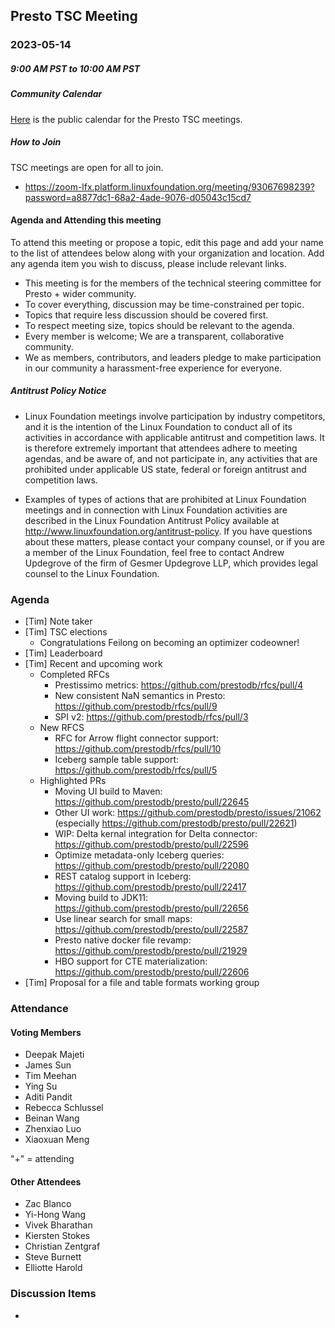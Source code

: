 ## Presto TSC Meeting

### 2023-05-14
##### 9:00 AM PST to 10:00 AM PST

##### Community Calendar

[Here](https://calendar.google.com/calendar/embed?src=linuxfoundation.org_vrjlva5b0u73ps75fvnv5sasi4%40group.calendar.google.com&ctz=America%2FChicago) is the public calendar for the Presto TSC meetings.

##### How to Join

TSC meetings are open for all to join.

* https://zoom-lfx.platform.linuxfoundation.org/meeting/93067698239?password=a8877dc1-68a2-4ade-9076-d05043c15cd7

#### Agenda and Attending this meeting

To attend this meeting or propose a topic, edit this page and add your name to the list of attendees below along with your organization and location. Add any agenda item you wish to discuss, please include relevant links.

* This meeting is for the members of the technical steering committee for Presto + wider community.
* To cover everything, discussion may be time-constrained per topic.
* Topics that require less discussion should be covered first.
* To respect meeting size, topics should be relevant to the agenda.
* Every member is welcome; We are a transparent, collaborative community.
* We as members, contributors, and leaders pledge to make participation in our community a harassment-free experience for everyone.

##### Antitrust Policy Notice

* Linux Foundation meetings involve participation by industry competitors, and it is the intention of the Linux Foundation to conduct all of its activities in accordance with applicable antitrust and competition laws. It is therefore extremely important that attendees adhere to meeting agendas, and be aware of, and not participate in, any activities that are prohibited under applicable US state, federal or foreign antitrust and competition laws.

* Examples of types of actions that are prohibited at Linux Foundation meetings and in connection with Linux Foundation activities are described in the Linux Foundation Antitrust Policy available at http://www.linuxfoundation.org/antitrust-policy. If you have questions about these matters, please contact your company counsel, or if you are a member of the Linux Foundation, feel free to contact Andrew Updegrove of the firm of Gesmer Updegrove LLP, which provides legal counsel to the Linux Foundation.

### Agenda

* [Tim] Note taker
* [Tim] TSC elections
  * Congratulations Feilong on becoming an optimizer codeowner!
* [Tim] Leaderboard
* [Tim] Recent and upcoming work
  * Completed RFCs
    * Prestissimo metrics: https://github.com/prestodb/rfcs/pull/4
    * New consistent NaN semantics in Presto: https://github.com/prestodb/rfcs/pull/9
    * SPI v2: https://github.com/prestodb/rfcs/pull/3
  * New RFCS
    * RFC for Arrow flight connector support: https://github.com/prestodb/rfcs/pull/10
    * Iceberg sample table support: https://github.com/prestodb/rfcs/pull/5
  * Highlighted PRs
    * Moving UI build to Maven: https://github.com/prestodb/presto/pull/22645
    * Other UI work: https://github.com/prestodb/presto/issues/21062 (especially https://github.com/prestodb/presto/pull/22621)
    * WIP: Delta kernal integration for Delta connector: https://github.com/prestodb/presto/pull/22596
    * Optimize metadata-only Iceberg queries: https://github.com/prestodb/presto/pull/22080
    * REST catalog support in Iceberg: https://github.com/prestodb/presto/pull/22417
    * Moving build to JDK11: https://github.com/prestodb/presto/pull/22656
    * Use linear search for small maps: https://github.com/prestodb/presto/pull/22587
    * Presto native docker file revamp: https://github.com/prestodb/presto/pull/21929
    * HBO support for CTE materialization: https://github.com/prestodb/presto/pull/22606
* [Tim] Proposal for a file and table formats working group

### Attendance


#### Voting Members

* Deepak Majeti
* James Sun
* Tim Meehan
* Ying Su
* Aditi Pandit
* Rebecca Schlussel
* Beinan Wang
* Zhenxiao Luo
* Xiaoxuan Meng

"+" = attending


#### Other Attendees

* Zac Blanco
* Yi-Hong Wang
* Vivek Bharathan
* Kiersten Stokes
* Christian Zentgraf
* Steve Burnett
* Elliotte Harold

### Discussion Items

- 
